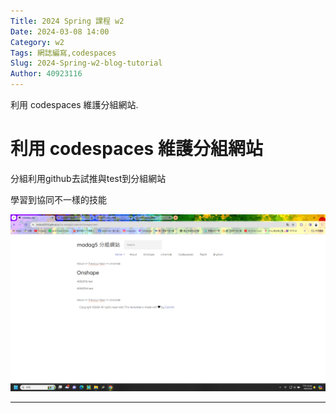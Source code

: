 ```yaml
---
Title: 2024 Spring 課程 w2
Date: 2024-03-08 14:00
Category: w2
Tags: 網誌編寫,codespaces
Slug: 2024-Spring-w2-blog-tutorial
Author: 40923116
---
```


利用 codespaces 維護分組網站.

<!-- PELICAN_END_SUMMARY -->

# 利用 codespaces 維護分組網站
分組利用github去試推與test到分組網站

學習到協同不一樣的技能

![image](image.png)

--------